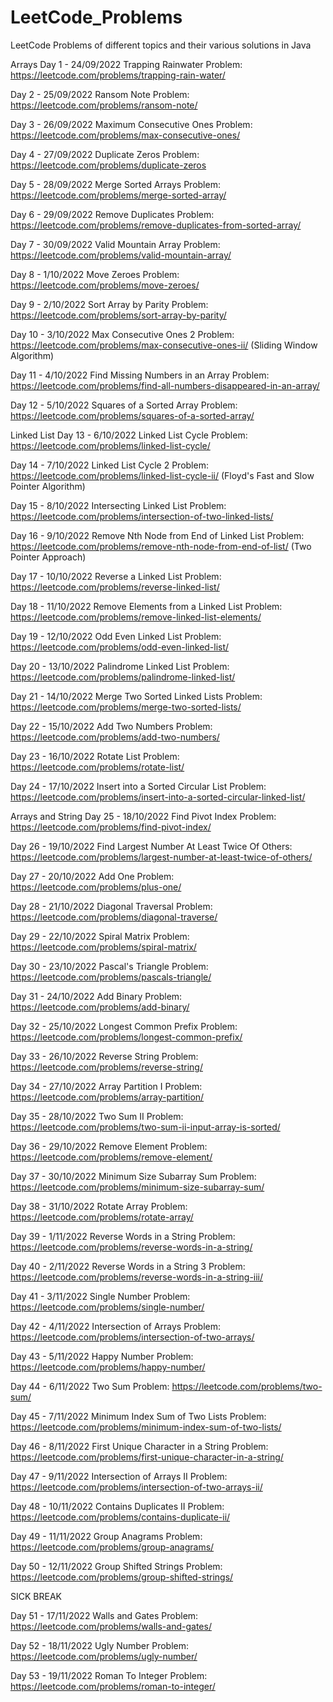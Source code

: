 # LeetCode_Problems
 LeetCode Problems of different topics and their various solutions in Java

 Arrays
Day 1 - 24/09/2022
Trapping Rainwater Problem: https://leetcode.com/problems/trapping-rain-water/

Day 2 - 25/09/2022
Ransom Note Problem: https://leetcode.com/problems/ransom-note/

Day 3 - 26/09/2022
Maximum Consecutive Ones Problem: https://leetcode.com/problems/max-consecutive-ones/

Day 4 - 27/09/2022
Duplicate Zeros Problem: https://leetcode.com/problems/duplicate-zeros

Day 5 - 28/09/2022
Merge Sorted Arrays Problem: https://leetcode.com/problems/merge-sorted-array/

Day 6 - 29/09/2022
Remove Duplicates Problem: https://leetcode.com/problems/remove-duplicates-from-sorted-array/

Day 7 - 30/09/2022
Valid Mountain Array Problem: https://leetcode.com/problems/valid-mountain-array/ 

Day 8 - 1/10/2022
Move Zeroes Problem: https://leetcode.com/problems/move-zeroes/

Day 9 - 2/10/2022
Sort Array by Parity Problem: https://leetcode.com/problems/sort-array-by-parity/

Day 10 - 3/10/2022
Max Consecutive Ones 2 Problem: https://leetcode.com/problems/max-consecutive-ones-ii/  (Sliding Window Algorithm)

Day 11 - 4/10/2022
Find Missing Numbers in an Array Problem: https://leetcode.com/problems/find-all-numbers-disappeared-in-an-array/

Day 12 - 5/10/2022
Squares of a Sorted Array Problem: https://leetcode.com/problems/squares-of-a-sorted-array/

Linked List
Day 13 - 6/10/2022
Linked List Cycle Problem: https://leetcode.com/problems/linked-list-cycle/

Day 14 - 7/10/2022
Linked List Cycle 2 Problem: https://leetcode.com/problems/linked-list-cycle-ii/ (Floyd's Fast and Slow Pointer Algorithm)

Day 15 - 8/10/2022
Intersecting Linked List Problem: https://leetcode.com/problems/intersection-of-two-linked-lists/

Day 16 - 9/10/2022
Remove Nth Node from End of Linked List Problem: https://leetcode.com/problems/remove-nth-node-from-end-of-list/ (Two Pointer Approach)

Day 17 - 10/10/2022
Reverse a Linked List Problem: https://leetcode.com/problems/reverse-linked-list/

Day 18 - 11/10/2022
Remove Elements from a Linked List Problem: https://leetcode.com/problems/remove-linked-list-elements/

Day 19 - 12/10/2022
Odd Even Linked List Problem: https://leetcode.com/problems/odd-even-linked-list/

Day 20 - 13/10/2022
Palindrome Linked List Problem: https://leetcode.com/problems/palindrome-linked-list/

Day 21 - 14/10/2022
Merge Two Sorted Linked Lists Problem: https://leetcode.com/problems/merge-two-sorted-lists/

Day 22 - 15/10/2022
Add Two Numbers Problem: https://leetcode.com/problems/add-two-numbers/

Day 23 - 16/10/2022
Rotate List Problem: https://leetcode.com/problems/rotate-list/

Day 24 - 17/10/2022
Insert into a Sorted Circular List Problem: https://leetcode.com/problems/insert-into-a-sorted-circular-linked-list/

Arrays and String
Day 25 - 18/10/2022
Find Pivot Index Problem: https://leetcode.com/problems/find-pivot-index/

Day 26 - 19/10/2022
Find Largest Number At Least Twice Of Others: https://leetcode.com/problems/largest-number-at-least-twice-of-others/

Day 27 - 20/10/2022
Add One Problem: https://leetcode.com/problems/plus-one/

Day 28 - 21/10/2022
Diagonal Traversal Problem: https://leetcode.com/problems/diagonal-traverse/

Day 29 - 22/10/2022
Spiral Matrix Problem: https://leetcode.com/problems/spiral-matrix/

Day 30 - 23/10/2022
Pascal's Triangle Problem: https://leetcode.com/problems/pascals-triangle/

Day 31 - 24/10/2022
Add Binary Problem: https://leetcode.com/problems/add-binary/

Day 32 - 25/10/2022
Longest Common Prefix Problem: https://leetcode.com/problems/longest-common-prefix/

Day 33 - 26/10/2022
Reverse String Problem: https://leetcode.com/problems/reverse-string/

Day 34 - 27/10/2022
Array Partition I Problem: https://leetcode.com/problems/array-partition/

Day 35 - 28/10/2022
Two Sum II Problem: https://leetcode.com/problems/two-sum-ii-input-array-is-sorted/

Day 36 - 29/10/2022
Remove Element Problem: https://leetcode.com/problems/remove-element/

Day 37 - 30/10/2022
Minimum Size Subarray Sum Problem: https://leetcode.com/problems/minimum-size-subarray-sum/

Day 38 - 31/10/2022
Rotate Array Problem: https://leetcode.com/problems/rotate-array/

Day 39 - 1/11/2022
Reverse Words in a String Problem: https://leetcode.com/problems/reverse-words-in-a-string/

Day 40 - 2/11/2022
Reverse Words in a String 3 Problem: https://leetcode.com/problems/reverse-words-in-a-string-iii/

Day 41 - 3/11/2022
Single Number Problem: https://leetcode.com/problems/single-number/

Day 42 - 4/11/2022
Intersection of Arrays Problem: https://leetcode.com/problems/intersection-of-two-arrays/

Day 43 - 5/11/2022
Happy Number Problem: https://leetcode.com/problems/happy-number/

Day 44 - 6/11/2022
Two Sum Problem: https://leetcode.com/problems/two-sum/

Day 45 - 7/11/2022
Minimum Index Sum of Two Lists Problem: https://leetcode.com/problems/minimum-index-sum-of-two-lists/

Day 46 - 8/11/2022
First Unique Character in a String Problem: https://leetcode.com/problems/first-unique-character-in-a-string/

Day 47 - 9/11/2022
Intersection of Arrays II Problem: https://leetcode.com/problems/intersection-of-two-arrays-ii/

Day 48 - 10/11/2022
Contains Duplicates II Problem: https://leetcode.com/problems/contains-duplicate-ii/

Day 49 - 11/11/2022
Group Anagrams Problem: https://leetcode.com/problems/group-anagrams/

Day 50 - 12/11/2022
Group Shifted Strings Problem: https://leetcode.com/problems/group-shifted-strings/

SICK BREAK

Day 51 - 17/11/2022
Walls and Gates Problem: https://leetcode.com/problems/walls-and-gates/

Day 52 - 18/11/2022
Ugly Number Problem: https://leetcode.com/problems/ugly-number/

Day 53 - 19/11/2022
Roman To Integer Problem: https://leetcode.com/problems/roman-to-integer/